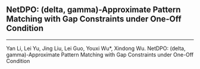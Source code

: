 ## NetDPO: (delta, gamma)-Approximate Pattern Matching with Gap Constraints under One-Off Condition
***
Yan Li, Lei Yu, Jing Liu, Lei Guo, Youxi Wu*, Xindong Wu. NetDPO: (delta, gamma)-Approximate Pattern Matching with Gap Constraints under One-Off Condition
